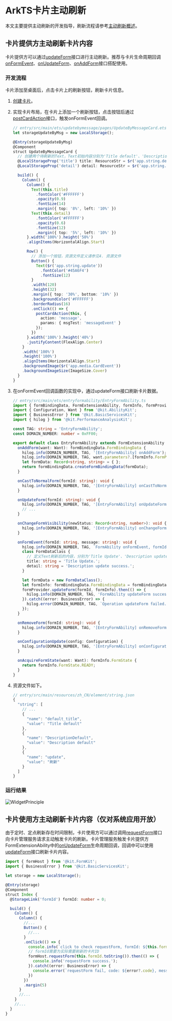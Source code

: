 # ArkTS卡片主动刷新
<!--Kit: Form Kit-->
<!--Subsystem: Ability-->
<!--Owner: @cx983299475-->
<!--Designer: @xueyulong-->
<!--Tester: @yangyuecheng-->
<!--Adviser: @Brilliantry_Rui-->

本文主要提供主动刷新的开发指导，刷新流程请参考[主动刷新概述](./arkts-ui-widget-interaction-overview.md#主动刷新)。

## 卡片提供方主动刷新卡片内容
卡片提供方可以通过[updateForm](../reference/apis-form-kit/js-apis-app-form-formProvider.md#formproviderupdateform)接口进行主动刷新。推荐与卡片生命周期回调[onFormEvent](../reference/apis-form-kit/js-apis-app-form-formExtensionAbility.md#formextensionabilityonformevent)、[onUpdateForm](../reference/apis-form-kit/js-apis-app-form-formExtensionAbility.md#formextensionabilityonupdateform)、[onAddForm](../reference/apis-form-kit/js-apis-app-form-formExtensionAbility.md#formextensionabilityonaddform)接口搭配使用。

### 开发流程
卡片添加至桌面后，点击卡片上的刷新按钮，刷新卡片信息。
1. [创建卡片](./arkts-ui-widget-creation.md)。
2. 实现卡片布局，在卡片上添加一个刷新按钮，点击按钮后通过[postCardAction](../reference/apis-arkui/js-apis-postCardAction.md#postcardaction-1)接口，触发onFormEvent回调。
    ```ts
    // entry/src/main/ets/updatebymessage/pages/UpdateByMessageCard.ets
    let storageUpdateByMsg = new LocalStorage();

    @Entry(storageUpdateByMsg)
    @Component
    struct UpdateByMessageCard {
      // 创建两个待刷新的Text，Text初始内容分别为'Title default'、'Description default'。资源文件定义请参见4. 资源文件
      @LocalStorageProp('title') title: ResourceStr = $r('app.string.default_title');
      @LocalStorageProp('detail') detail: ResourceStr = $r('app.string.DescriptionDefault');

      build() {
        Column() {
          Column() {
            Text(this.title)
              .fontColor('#FFFFFF')
              .opacity(0.9)
              .fontSize(14)
              .margin({ top: '8%', left: '10%' })
            Text(this.detail)
              .fontColor('#FFFFFF')
              .opacity(0.6)
              .fontSize(12)
              .margin({ top: '5%', left: '10%' })
          }.width('100%').height('50%')
          .alignItems(HorizontalAlign.Start)

          Row() {
            // 添加一个按钮，资源文件定义请参见4. 资源文件
            Button() {
              Text($r('app.string.update'))
                .fontColor('#45A6F4')
                .fontSize(12)
            }
            .width(120)
            .height(32)
            .margin({ top: '30%', bottom: '10%' })
            .backgroundColor('#FFFFFF')
            .borderRadius(16)
            .onClick(() => {
              postCardAction(this, {
                action: 'message',
                params: { msgTest: 'messageEvent' }
              });
            })
          }.width('100%').height('40%')
          .justifyContent(FlexAlign.Center)
        }
        .width('100%')
        .height('100%')
        .alignItems(HorizontalAlign.Start)
        .backgroundImage($r('app.media.CardEvent'))
        .backgroundImageSize(ImageSize.Cover)
      }
    }
    ```

3. 在onFormEvent回调函数的实现中，通过updateForm接口刷新卡片数据。
    ```ts
    // entry/src/main/ets/entryformability/EntryFormAbility.ts
    import { formBindingData, FormExtensionAbility, formInfo, formProvider } from '@kit.FormKit';
    import { Configuration, Want } from '@kit.AbilityKit';
    import { BusinessError } from '@kit.BasicServicesKit';
    import { hilog } from '@kit.PerformanceAnalysisKit';

    const TAG: string = 'EntryFormAbility';
    const DOMAIN_NUMBER: number = 0xFF00;

    export default class EntryFormAbility extends FormExtensionAbility {
      onAddForm(want: Want): formBindingData.FormBindingData {
        hilog.info(DOMAIN_NUMBER, TAG, '[EntryFormAbility] onAddForm');
        hilog.info(DOMAIN_NUMBER, TAG, want.parameters?.[formInfo.FormParam.NAME_KEY] as string);
        let formData: Record<string, string> = { };
        return formBindingData.createFormBindingData(formData);
      }

      onCastToNormalForm(formId: string): void {
        hilog.info(DOMAIN_NUMBER, TAG, '[EntryFormAbility] onCastToNormalForm');
      }

      onUpdateForm(formId: string): void {
        hilog.info(DOMAIN_NUMBER, TAG, '[EntryFormAbility] onUpdateForm');
        // ...
      }

      onChangeFormVisibility(newStatus: Record<string, number>): void {
        hilog.info(DOMAIN_NUMBER, TAG, '[EntryFormAbility] onChangeFormVisibility');
      }

      onFormEvent(formId: string, message: string): void {
        hilog.info(DOMAIN_NUMBER, TAG, `FormAbility onFormEvent, formId = ${formId}, message: ${JSON.stringify(message)}`);
        class FormDataClass {
          // 定义Text刷新后的内容，分别为'Title Update'、'Description update success'
          title: string = 'Title Update.';
          detail: string = 'Description update success.';
        }

        let formData = new FormDataClass();
        let formInfo: formBindingData.FormBindingData = formBindingData.createFormBindingData(formData);
        formProvider.updateForm(formId, formInfo).then(() => {
          hilog.info(DOMAIN_NUMBER, TAG, 'FormAbility updateForm success.');
        }).catch((error: BusinessError) => {
          hilog.error(DOMAIN_NUMBER, TAG, `Operation updateForm failed. Cause: ${JSON.stringify(error)}`);
        });
      }

      onRemoveForm(formId: string): void {
        hilog.info(DOMAIN_NUMBER, TAG, '[EntryFormAbility] onRemoveForm');
      }

      onConfigurationUpdate(config: Configuration) {
        hilog.info(DOMAIN_NUMBER, TAG, '[EntryFormAbility] onConfigurationUpdate:' + JSON.stringify(config));
      }

      onAcquireFormState(want: Want): formInfo.FormState {
        return formInfo.FormState.READY;
      }
    }
    ```

4. 资源文件如下。
    ```ts
    // entry/src/main/resources/zh_CN/element/string.json
    {
      "string": [
        // ...
        {
          "name": "default_title",
          "value": "Title default"
        },
        {
          "name": "DescriptionDefault",
          "value": "Description default"
        },
        {
          "name": "update",
          "value": "刷新"
        }
      ]
    }
    ```
### 运行结果
![WidgetPrinciple](figures/主动刷新结果.gif)
<!--Del-->

## 卡片使用方主动刷新卡片内容（仅对系统应用开放）

由于定时、定点刷新存在时间限制，卡片使用方可以通过调用[requestForm](../reference/apis-form-kit/js-apis-app-form-formHost-sys.md#requestform)接口向卡片管理服务请求主动触发卡片的刷新。卡片管理服务触发卡片提供方FormExtensionAbility中的[onUpdateForm](../reference/apis-form-kit/js-apis-app-form-formExtensionAbility.md#formextensionabilityonupdateform)生命周期回调，回调中可以使用[updateForm](../reference/apis-form-kit/js-apis-app-form-formProvider.md#formproviderupdateform)接口刷新卡片内容。

```ts
import { formHost } from '@kit.FormKit';
import { BusinessError } from '@kit.BasicServicesKit';

let storage = new LocalStorage();

@Entry(storage)
@Component
struct Index {
  @StorageLink('formId') formId: number = 0;

  build() {
    Column() {
      Column() {
        //...
        Button() {
          //...
        }
        .onClick(() => {
          console.info(`click to check requestForm, formId: ${this.formId}`);
          // formId需要为实际需要刷新的卡片ID
          formHost.requestForm(this.formId.toString()).then(() => {
            console.info('requestForm success.');
          }).catch((error: BusinessError) => {
            console.error(`requestForm fail, code: ${error?.code}, message: ${error?.message}`);
          })
        })
        .margin(5)
      }
      //...
    }
    //...
  }
}
```
<!--DelEnd-->
